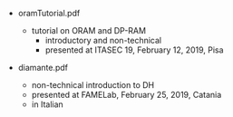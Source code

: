 
* oramTutorial.pdf
    * tutorial on ORAM and DP-RAM
        * introductory and non-technical
        * presented at ITASEC 19, February 12, 2019, Pisa

* diamante.pdf
    * non-technical introduction to DH
    * presented at FAMELab, February 25, 2019, Catania
    * in Italian
